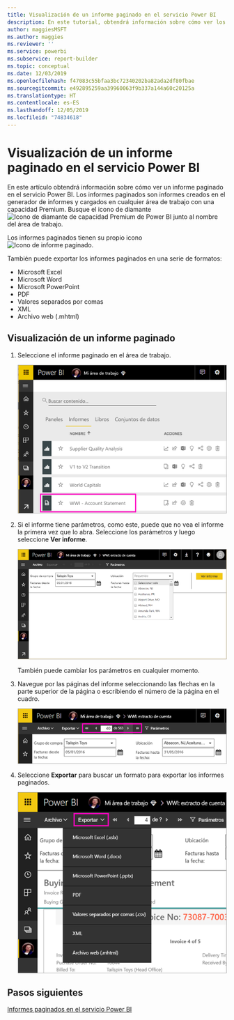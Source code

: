 ```yaml
---
title: Visualización de un informe paginado en el servicio Power BI
description: En este tutorial, obtendrá información sobre cómo ver los informes paginados en el servicio Power BI.
author: maggiesMSFT
ms.author: maggies
ms.reviewer: ''
ms.service: powerbi
ms.subservice: report-builder
ms.topic: conceptual
ms.date: 12/03/2019
ms.openlocfilehash: f47083c55bfaa3bc72340202ba82ada2df80fbae
ms.sourcegitcommit: e492895259aa39960063f9b337a144a60c20125a
ms.translationtype: HT
ms.contentlocale: es-ES
ms.lasthandoff: 12/05/2019
ms.locfileid: "74834618"
---
```

# <a name="view-a-paginated-report-in-the-power-bi-service"></a>Visualización de un informe paginado en el servicio Power BI

En este artículo obtendrá información sobre cómo ver un informe paginado en el servicio Power BI. Los informes paginados son informes creados en el generador de informes y cargados en cualquier área de trabajo con una capacidad Premium. Busque el icono de diamante ![Icono de diamante de capacidad Premium de Power BI](media/paginated-reports-view-power-bi-service/premium-diamond.png) junto al nombre del área de trabajo. 

Los informes paginados tienen su propio icono ![Icono de informe paginado](media/paginated-reports-view-power-bi-service/power-bi-paginated-report-icon.png).

También puede exportar los informes paginados en una serie de formatos: 

- Microsoft Excel
- Microsoft Word
- Microsoft PowerPoint
- PDF
- Valores separados por comas
- XML
- Archivo web (.mhtml)

## <a name="view-a-paginated-report"></a>Visualización de un informe paginado

1. Seleccione el informe paginado en el área de trabajo.

    ![Informe paginado en el servicio Power BI](media/paginated-reports-view-power-bi-service/power-bi-paginated-report-in-service.png)

2. Si el informe tiene parámetros, como este, puede que no vea el informe la primera vez que lo abra. Seleccione los parámetros y luego seleccione **Ver informe**. 

     ![Seleccione los parámetros para ver el informe](media/paginated-reports-view-power-bi-service/power-bi-paginated-select-parameters.png)

    También puede cambiar los parámetros en cualquier momento.

1. Navegue por las páginas del informe seleccionando las flechas en la parte superior de la página o escribiendo el número de la página en el cuadro.
    
   ![Navegación por las páginas del informe](media/paginated-reports-view-power-bi-service/power-bi-paginated-page-thru-report.png)

4. Seleccione **Exportar** para buscar un formato para exportar los informes paginados.

    ![Seleccione un formato de exportación](media/paginated-reports-view-power-bi-service/power-bi-paginated-export.png)


## <a name="next-steps"></a>Pasos siguientes

[Informes paginados en el servicio Power BI](end-user-paginated-report.md)
